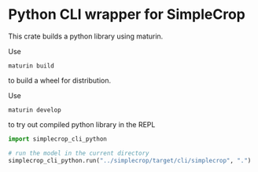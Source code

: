 # Python CLI wrapper for SimpleCrop

This crate builds a python library using maturin.

Use

```
maturin build
```

to build a wheel for distribution.

Use

```
maturin develop
```

to try out compiled python library in the REPL

```python
import simplecrop_cli_python

# run the model in the current directory
simplecrop_cli_python.run("../simplecrop/target/cli/simplecrop", ".")
```
